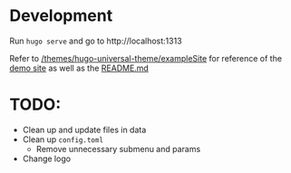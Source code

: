 <!-- @format -->

# Development

Run `hugo serve` and go to http://localhost:1313

Refer to [/themes/hugo-universal-theme/exampleSite](themes/hugo-universal-theme/exampleSite) for reference of the [demo site](https://devcows.github.io/hugo-universal-theme/) as well as the [README.md](themes/hugo-universal-theme/README.md)

# TODO:

-   Clean up and update files in data
-   Clean up `config.toml`
    -   Remove unnecessary submenu and params
-   Change logo
